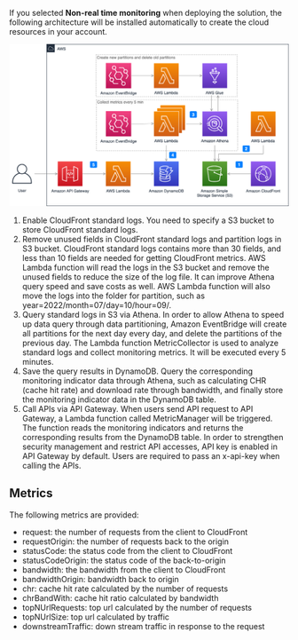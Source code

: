 If you selected **Non-real time monitoring** when deploying the solution, the following architecture will be installed automatically to create the cloud resources in your account.

![non-real-time-monitoring](../../images/non-real-time-monitoring.png)

1. Enable CloudFront standard logs. You need to specify a S3 bucket to store CloudFront standard logs.
2. Remove unused fields in CloudFront standard logs and partition logs in S3 bucket. CloudFront standard logs contains more than 30 fields, and less than 10 fields are needed for getting CloudFront metrics. AWS Lambda function will read the logs in the S3 bucket and remove the unused fields to reduce the size of the log file. It can improve Athena query speed and save costs as well. AWS Lambda function will also move the logs into the folder for partition, such as year=2022/month=07/day=10/hour=09/.
3. Query standard logs in S3 via Athena. In order to allow Athena to speed up data query through data partitioning, Amazon EventBridge will create all partitions for the next day every day, and delete the partitions of the previous day. The Lambda function MetricCollector is used to analyze standard logs and collect monitoring metrics. It will be executed every 5 minutes.
4. Save the query results in DynamoDB. Query the corresponding monitoring indicator data through Athena, such as calculating CHR (cache hit rate) and download rate through bandwidth, and finally store the monitoring indicator data in the DynamoDB table.
5. Call APIs via API Gateway. When users send API request to API Gateway, a Lambda function called MetricManager will be triggered. The function reads the monitoring indicators and returns the corresponding results from the DynamoDB table. In order to strengthen security management and restrict API accesses, API key is enabled in API Gateway by default. Users are required to pass an x-api-key when calling the APIs.

## Metrics

The following metrics are provided:

- request: the number of requests from the client to CloudFront
- requestOrigin: the number of requests back to the origin
- statusCode: the status code from the client to CloudFront
- statusCodeOrigin: the status code of the back-to-origin
- bandwidth: the bandwidth from the client to CloudFront
- bandwidthOrigin: bandwidth back to origin
- chr: cache hit rate calculated by the number of requests
- chrBandWith: cache hit ratio calculated by bandwidth
- topNUrlRequests: top url calculated by the number of requests
- topNUrlSize: top url calculated by traffic
- downstreamTraffic: down stream traffic in response to the request


